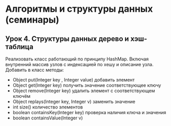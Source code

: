 # Алгоритмы и структуры данных (семинары)  

## Урок 4. Структуры данных дерево и хэш-таблица  

Реализовать класс работающий по принципу HashMap. Включая внутренний массив узлов с индексацией по хешу и описание узла. Добавить в класс методы:  
* Object put(Integer key , Integer value) добавить элемент  
* Object get(Integer key) получить значение соответствующее ключу  
* Object remove(Integer key) удалить элемент с соответствующем ключём  
* Object replays(Integer key, Integer v) заменить значение  
* int size() количество элементов  
* boolean containsKey(Integer key) проверка наличия ключа и значения  
* boolean containsValue(Integer v)  